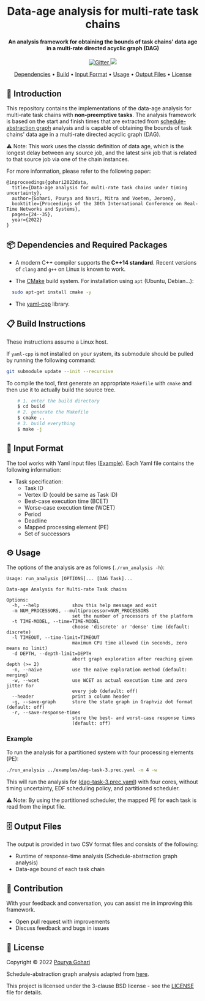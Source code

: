 <h1 align="center">
  Data-age analysis for multi-rate task chains
</h1>

<h4 align="center">An analysis framework for obtaining the bounds of task chains' data age in a multi-rate directed acyclic graph (DAG)</h4>

<p align="center">
  <a href="https://github.com/porya-gohary/np-data-age-analysis/blob/master/LICENSE">
    <img src="https://img.shields.io/badge/License-BSD%203--Clause-blue.svg"
         alt="Gitter">
  </a>
    <img src="https://img.shields.io/badge/Made%20with-C++-orange">

</p>
<p align="center">
  <a href="#-dependencies-and-required-packages">Dependencies</a> •
  <a href="#-build-instructions">Build</a> •
  <a href="#-input-format">Input Format</a> •
  <a href="#%EF%B8%8F-usage">Usage</a> •
  <a href="#%EF%B8%8F-output-files">Output Files</a> •
  <a href="#-license">License</a>
</p>

## 📜 Introduction
This repository contains the implementations of the data-age analysis for multi-rate task chains with **non-preemptive tasks**. 
The analysis framework is based on the start and finish times that are extracted from [schedule-abstraction graph](https://github.com/gnelissen/np-schedulability-analysis) analysis 
and is capable of obtaining the bounds of task chains' data age in a multi-rate directed acyclic graph (DAG).

⚠️ Note: This work uses the classic definition of data age, which is the longest delay between any source job,
and the latest sink job that is related to that source job via one of the chain instances.

For more information, please refer to the following paper:
```
@inproceedings{gohari2022data,
  title={Data-age analysis for multi-rate task chains under timing uncertainty},
  author={Gohari, Pourya and Nasri, Mitra and Voeten, Jeroen},
  booktitle={Proceedings of the 30th International Conference on Real-Time Networks and Systems},
  pages={24--35},
  year={2022}
}
```

## 📦 Dependencies and Required Packages
- A modern C++ compiler supports the **C++14 standard**. Recent versions of `clang` and `g++` on Linux is known to work.

- The [CMake](https://cmake.org) build system. For installation using `apt` (Ubuntu, Debian...):
```bash
  sudo apt-get install cmake -y
```
- The [yaml-cpp](https://github.com/jbeder/yaml-cpp) library.


## 📋 Build Instructions
These instructions assume a Linux host.

If `yaml-cpp` is not installed on your system, its submodule should be pulled by running the following command:
```bash
git submodule update --init --recursive
```

To compile the tool, first generate an appropriate `Makefile` with `cmake` and then use it to actually build the source tree.
```bash
    # 1. enter the build directory
    $ cd build
    # 2. generate the Makefile
    $ cmake ..
    # 3. build everything
    $ make -j

```

## 📄 Input Format
The tool works with Yaml input files ([Example](./examples/dag-task-3.prec.yaml)). Each Yaml file contains the following information:
- Task specification:
    * Task ID 
    * Vertex ID (could be same as Task ID)
    * Best-case execution time (BCET)
    * Worse-case execution time (WCET)
    * Period
    * Deadline
    * Mapped processing element (PE)
    * Set of successors
  
## ⚙️ Usage
The options of the analysis are as follows (`./run_analysis -h`):
```
Usage: run_analysis [OPTIONS]... [DAG Task]...

Data-age Analysis for Multi-rate Task chains

Options:
  -h, --help            show this help message and exit
  -m NUM_PROCESSORS, --multiprocessor=NUM_PROCESSORS
                        set the number of processors of the platform
  -t TIME-MODEL, --time=TIME-MODEL
                        choose 'discrete' or 'dense' time (default: discrete)
  -l TIMEOUT, --time-limit=TIMEOUT
                        maximum CPU time allowed (in seconds, zero means no limit)
  -d DEPTH, --depth-limit=DEPTH
                        abort graph exploration after reaching given depth (>= 2)
  -n, --naive           use the naive exploration method (default: merging)
  -w, --wcet            use WCET as actual execution time and zero jitter for
                        every job (default: off)
  --header              print a column header
  -g, --save-graph      store the state graph in Graphviz dot format (default: off)
  -r, --save-response-times
                        store the best- and worst-case response times
                        (default: off)
```
### Example
To run the analysis for a partitioned system with four processing elements (PE):
```bash
./run_analysis ../examples/dag-task-3.prec.yaml -m 4 -w
```
This will run the analysis for ([dag-task-3.prec.yaml](./examples/dag-task-3.prec.yaml)) with four cores, without timing uncertainty, EDF scheduling policy, and partitioned scheduler.

⚠️ Note: By using the partitioned scheduler, the mapped PE for each task is read from the input file.


## 🗄️ Output Files
The output is provided in two CSV format files and consists of the following:

* Runtime of response-time analysis (Schedule-abstraction graph analysis)
* Data-age bound of each task chain


## 🌱 Contribution

With your feedback and conversation, you can assist me in improving this framework.

* Open pull request with improvements
* Discuss feedback and bugs in issues


## 📜 License
Copyright © 2022 [Pourya Gohari](https://pourya-gohari.ir)

Schedule-abstraction graph analysis adapted from [here](https://github.com/gnelissen/np-schedulability-analysis).

This project is licensed under the 3-clause BSD license - see the [LICENSE](LICENSE) file for details.
